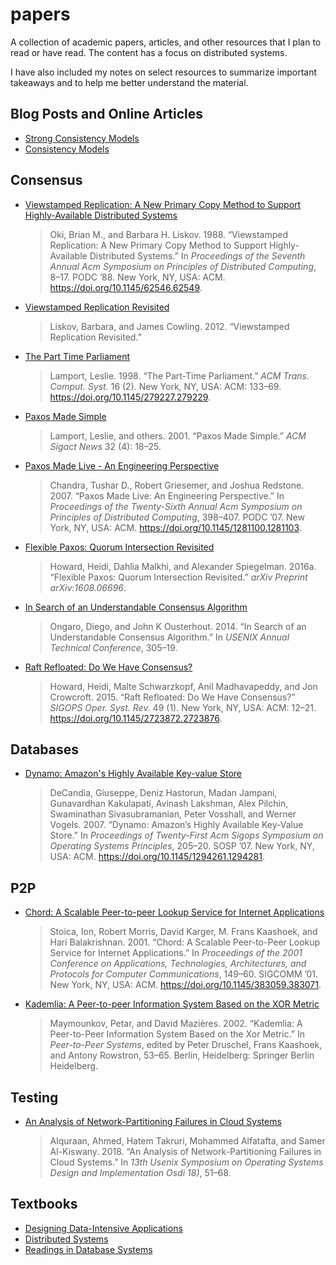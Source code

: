 # papers

A collection of academic papers, articles, and other resources that I plan to read or have read. The
content has a focus on distributed systems.

I have also included my notes on select resources to summarize important takeaways and to help me
better understand the material.

## Blog Posts and Online Articles

- [Strong Consistency Models](https://aphyr.com/posts/313-strong-consistency-models)
- [Consistency Models](https://jepsen.io/consistency)

## Consensus

- [Viewstamped Replication: A New Primary Copy Method to Support Highly-Available Distributed Systems](consensus/viewstamped-replication-a-new-primary-copy-method-to-support-highly-available-distributed-systems.pdf)
  > Oki, Brian M., and Barbara H. Liskov. 1988. “Viewstamped Replication: A New Primary Copy Method to Support Highly-Available Distributed Systems.” In _Proceedings of the Seventh Annual Acm Symposium on Principles of Distributed Computing_, 8–17. PODC ’88. New York, NY, USA: ACM. <https://doi.org/10.1145/62546.62549>.
- [Viewstamped Replication Revisited](consensus/viewstamped-replication-revisited.pdf)
  > Liskov, Barbara, and James Cowling. 2012. “Viewstamped Replication Revisited.”
- [The Part Time Parliament](consensus/the-part-time-parliament.pdf)
  > Lamport, Leslie. 1998. “The Part-Time Parliament.” _ACM Trans. Comput. Syst._ 16 (2). New York, NY, USA: ACM: 133–69. <https://doi.org/10.1145/279227.279229>.
- [Paxos Made Simple](consensus/paxos-made-simple.pdf)
  > Lamport, Leslie, and others. 2001. “Paxos Made Simple.” _ACM Sigact News_ 32 (4): 18–25.
- [Paxos Made Live - An Engineering Perspective](consensus/paxos-made-live-an-engineering-perspective.pdf)
  > Chandra, Tushar D., Robert Griesemer, and Joshua Redstone. 2007. “Paxos Made Live: An Engineering Perspective.” In _Proceedings of the Twenty-Sixth Annual Acm Symposium on Principles of Distributed Computing_, 398–407. PODC ’07. New York, NY, USA: ACM. <https://doi.org/10.1145/1281100.1281103>.
- [Flexible Paxos: Quorum Intersection Revisited](consensus/flexible-paxos-quorum-intersection-revisited.pdf)
  > Howard, Heidi, Dahlia Malkhi, and Alexander Spiegelman. 2016a. “Flexible Paxos: Quorum Intersection Revisited.” _arXiv Preprint arXiv:1608.06696_.
- [In Search of an Understandable Consensus Algorithm](consensus/in-search-of-an-understandable-consensus-algorithm.pdf)
  > Ongaro, Diego, and John K Ousterhout. 2014. “In Search of an Understandable Consensus Algorithm.” In _USENIX Annual Technical Conference_, 305–19.
- [Raft Refloated: Do We Have Consensus?](consensus/raft-refloated-do-we-have-consensus.pdf)
  > Howard, Heidi, Malte Schwarzkopf, Anil Madhavapeddy, and Jon Crowcroft. 2015. “Raft Refloated: Do We Have Consensus?” _SIGOPS Oper. Syst. Rev._ 49 (1). New York, NY, USA: ACM: 12–21. <https://doi.org/10.1145/2723872.2723876>.

## Databases

- [Dynamo: Amazon's Highly Available Key-value Store](databases/dynamo-amazons-highly-available-key-value-store.pdf)
  > DeCandia, Giuseppe, Deniz Hastorun, Madan Jampani, Gunavardhan Kakulapati, Avinash Lakshman, Alex Pilchin, Swaminathan Sivasubramanian, Peter Vosshall, and Werner Vogels. 2007. “Dynamo: Amazon’s Highly Available Key-Value Store.” In _Proceedings of Twenty-First Acm Sigops Symposium on Operating Systems Principles_, 205–20. SOSP ’07. New York, NY, USA: ACM. <https://doi.org/10.1145/1294261.1294281>.

## P2P

- [Chord: A Scalable Peer-to-peer Lookup Service for Internet Applications](p2p/chord-a-scalable-peer-to-peer-lookup-service-for-internet-applications.pdf)
  > Stoica, Ion, Robert Morris, David Karger, M. Frans Kaashoek, and Hari Balakrishnan. 2001. “Chord: A Scalable Peer-to-Peer Lookup Service for Internet Applications.” In _Proceedings of the 2001 Conference on Applications, Technologies, Architectures, and Protocols for Computer Communications_, 149–60. SIGCOMM ’01. New York, NY, USA: ACM. <https://doi.org/10.1145/383059.383071>.
- [Kademlia: A Peer-to-peer Information System Based on the XOR Metric](p2p/kademlia-a-peer-to-peer-information-system-based-on-the-xor-metric.pdf)
  > Maymounkov, Petar, and David Mazières. 2002. “Kademlia: A Peer-to-Peer Information System Based on the Xor Metric.” In _Peer-to-Peer Systems_, edited by Peter Druschel, Frans Kaashoek, and Antony Rowstron, 53–65. Berlin, Heidelberg: Springer Berlin Heidelberg.

## Testing

- [An Analysis of Network-Partitioning Failures in Cloud Systems](testing/an-analysis-of-network-partitioning-failures-in-cloud-systems.pdf)
  > Alquraan, Ahmed, Hatem Takruri, Mohammed Alfatafta, and Samer Al-Kiswany. 2018. “An Analysis of Network-Partitioning Failures in Cloud Systems.” In _13th Usenix Symposium on Operating Systems Design and Implementation Osdi 18)_, 51–68.

## Textbooks

- [Designing Data-Intensive Applications](textbooks/designing-data-intensive-applications.pdf)
- [Distributed Systems](textbooks/distributed-systems.pdf)
- [Readings in Database Systems](textbooks/readings-in-database-systems.pdf)
